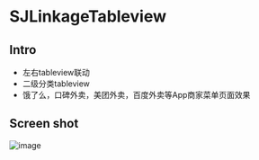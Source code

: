 # SJLinkageTableview

## Intro
* 左右tableview联动
* 二级分类tableview
* 饿了么，口碑外卖，美团外卖，百度外卖等App商家菜单页面效果


## Screen shot
 
 ![image](https://github.com/hsjcom/SJLinkageTableview/blob/master/screenShop.png)
